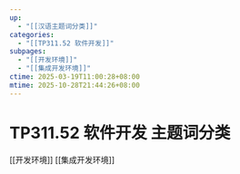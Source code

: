 ```yaml
---
up:
  - "[[汉语主题词分类]]"
categories:
  - "[[TP311.52 软件开发]]"
subpages:
  - "[[开发环境]]"
  - "[[集成开发环境]]"
ctime: 2025-03-19T11:00:28+08:00
mtime: 2025-10-28T21:44:26+08:00
---
```


# TP311.52 软件开发 主题词分类

[[开发环境]] [[集成开发环境]]
